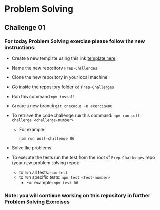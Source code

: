 # Problem Solving

## Challenge 01

### For today Problem Solving exercise please follow the new instructions:

- Create a new template using this link [template here](https://github.com/LTUC/prep-challenges/generate)

- Name the new repository `Prep-Challenges` 

- Clone the new repository in your local machine

- Go inside the repository folder `cd Prep-Challenges` 

- Run this command `npm install`

- Create a new branch `git checkout -b exercise06`

- To retrieve the code challenge run this command: `npm run pull-challenge <challenge-number>`

  - For example:

    ```bash
    npm run pull-challenge 06
    ```


- Solve the problems.

- To execute the tests run the test from the root of `Prep-Challenges` repo (your new problem solving repo):

  - to run all tests: `npm test`
  - to run specific tests: `npm test <test-number>`
    - For example: `npm test 06`

### Note: you will continue working on this repository in further Problem Solving Exercises 